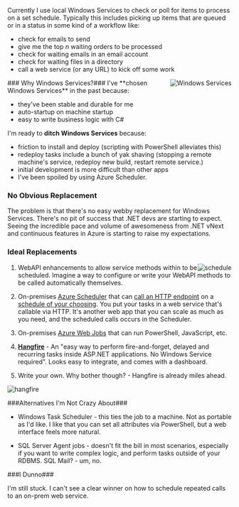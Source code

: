 <!--{Title:"Replacing Windows Services with....? I Want Azure Scheduler For On-Premises.",Intro:"There isn't a clear path leading developers away from Windows Services ",PublishedOn:"06-March-2015 10:56"}-->

Currently I use local Windows Services to check or poll for items to process on a set schedule. Typically this includes picking up items that are queued or in a status in some kind of a workflow like:

- check for emails to send
- give me the top *n* waiting orders to be processed
- check for waiting emails in an email account
- check for waiting files in a directory
- call a web service (or any URL) to kick off some work

<img alt="Windows Services" src="http://i.imgur.com/N7BYdJy.png" style="float:right" />
### Why Windows Services?### 
I've **chosen Windows Services** in the past because:

- they've been stable and durable for me
- auto-startup on machine startup
- easy to write business logic with C#

I'm ready to **ditch Windows Services** because: 

- friction to install and deploy (scripting with PowerShell alleviates this)
- redeploy tasks include a bunch of yak shaving (stopping a remote machine's service, redeploy new build, restart remote service.)  
- initial development is more difficult than other apps
- I've been spoiled by using Azure Scheduler.

### No Obvious Replacement ### 

The problem is that there's no easy webby replacement for Windows Services. There's no pit of success that .NET devs are starting to expect. Seeing the incredible pace and volume of awesomeness from .NET vNext and continuous features in Azure is starting to raise my expectations.


### Ideal Replacements ### 

<img alt="schedule" src="http://i.imgur.com/Ig94OJ3.png" style="float:right;" />

1. WebAPI enhancements to allow service methods within to be scheduled. Imagine a way to configure or write your WebAPI methods to be called automatically themselves.

2. On-premises [Azure Scheduler](http://azure.microsoft.com/en-us/documentation/services/scheduler/) that can [call an HTTP endpoint](http://i.imgur.com/XY52bZJ.png) on a [schedule of your choosing](http://i.imgur.com/Ig94OJ3.png). You put your tasks in a web service that's callable via HTTP. It's another web app that you can scale as much as you need, and the scheduled calls occurs in the Scheduler.

3. On-premises [Azure Web Jobs](http://azure.microsoft.com/en-us/documentation/articles/web-sites-create-web-jobs/) that can run PowerShell, JavaScript, etc.

4. [**Hangfire**](http://hangfire.io/) - An "easy way to perform fire-and-forget, delayed and recurring tasks inside ASP.NET applications. No Windows Service required". Looks easy to integrate, and comes with a dashboard.

5. Write your own. Why bother though? - Hangfire is already miles ahead.

![hangfire](http://i.imgur.com/rYgNNIY.png)

###Alternatives I'm Not Crazy About### 

- Windows Task Scheduler - this ties the job to a machine. Not as portable as I'd like. I like that you can set all attributes via PowerShell, but a web interface feels more natural. 
 
- SQL Server Agent jobs - doesn't fit the bill in most scenarios, especially if you want to write complex logic, and perform tasks outside of your RDBMS. SQL Mail? - um, no.

###I Dunno### 

I'm still stuck. I can't see a clear winner on how to schedule repeated calls to an on-prem web service.